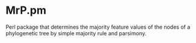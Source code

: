 # MrP.pm
Perl package that determines the majority feature values of the nodes of a phylogenetic tree by simple majority rule and parsimony.
